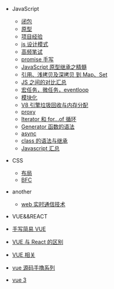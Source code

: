 - JavaScript

  - [闭包](closure.md)
  - [原型](prototype.md)
  - [项目经验](project.md)
  - [js 设计模式](stratrgy.md)
  - [高频笔试](showMeCode.md)
  - [promise 手写](promise.md)
  - [JavaScript 原型继承之精髓](constructor.md)
  - [引用、浅拷贝及深拷贝 到 Map、Set](weakMap.md)
  - [JS 之间的对比汇总](vsJs.md)
  - [宏任务，微任务，eventloop](eventloop.md)
  - [模块化](module.md)
  - [V8 引擎垃圾回收与内存分配](V8.md)
  - [proxy](proxy.md)
  - [Iterator 和 for...of 循环](Iterator.md)
  - [Generator 函数的语法](Generator.md)
  - [async](async.md)
  - [class 的语法与继承](class.md)
  - [Javascript 汇总](javaScript.md)

- CSS
  - [布局](layout.md)
  - [BFC](bfc.md)
- another

  - [web 实时通信技术](communication.md)

- VUE&&REACT

- [手写简易 VUE](vue-mini.md)
- [VUE 与 React 的区别](diff-vueReact.md)
- [VUE 相关](vue-test.md)
- [vue 源码手撸系列](vue-regionCode.md)
- [vue 3](vue3.md)
